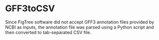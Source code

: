 # GFF3toCSV

Since FigTree software did not accept GFF3 annotation files provided by NCBI as inputs, the annotation file was parsed using a Python script and then converted to tab-separated CSV file.
